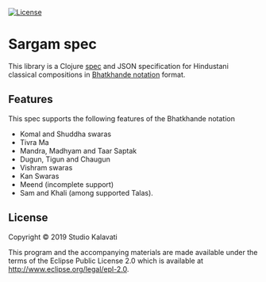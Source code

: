 [![License](https://img.shields.io/badge/License-Apache%202.0-blue.svg)](https://opensource.org/licenses/Apache-2.0)

# Sargam spec

This library is a Clojure [spec](https://clojure.org/guides/spec) and JSON specification for Hindustani classical compositions in [Bhatkhande notation](http://www.swarsaptak.com/blog/blog-12/bhatkhande-swarlipi-or-notation-system) format. 

## Features

This spec supports the following features of the Bhatkhande notation

* Komal and Shuddha swaras
* Tivra Ma
* Mandra, Madhyam and Taar Saptak
* Dugun, Tigun and Chaugun 
* Vishram swaras
* Kan Swaras
* Meend (incomplete support)
* Sam and Khali (among supported Talas).


## License

Copyright © 2019 Studio Kalavati

This program and the accompanying materials are made available under the
terms of the Eclipse Public License 2.0 which is available at
http://www.eclipse.org/legal/epl-2.0.
